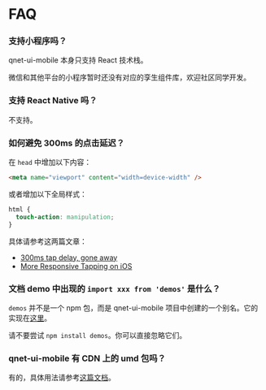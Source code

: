 # FAQ

### 支持小程序吗？

qnet-ui-mobile 本身只支持 React 技术栈。

微信和其他平台的小程序暂时还没有对应的孪生组件库，欢迎社区同学开发。

### 支持 React Native 吗？

不支持。

### 如何避免 300ms 的点击延迟？

在 `head` 中增加以下内容：

```html
<meta name="viewport" content="width=device-width" />
```

或者增加以下全局样式：

```css
html {
  touch-action: manipulation;
}
```

具体请参考这两篇文章：

- [300ms tap delay, gone away](https://developers.google.com/web/updates/2013/12/300ms-tap-delay-gone-away)
- [More Responsive Tapping on iOS](https://webkit.org/blog/5610/more-responsive-tapping-on-ios/)

### 文档 demo 中出现的 `import xxx from 'demos'` 是什么？

`demos` 并不是一个 npm 包，而是 qnet-ui-mobile 项目中创建的一个别名。它的实现在[这里](https://github.com/hzh11012/qnet-ui-mobile/blob/master/src/demos/index.ts)。

请不要尝试 `npm install demos`。你可以直接忽略它们。

### qnet-ui-mobile 有 CDN 上的 umd 包吗？

有的，具体用法请参考[这篇文档](/guide/pre-built-bundles)。
